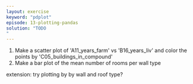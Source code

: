 ```yaml
---
layout: exercise
keyword: "pdplot"
episode: 13-plotting-pandas
solution: "TODO
"
---
```


1. Make a scatter plot of 'A11_years_farm' vs 'B16_years_liv' and color the points by 'C05_buildings_in_compound'
2. Make a bar plot of the mean number of rooms per wall type

extension: try plotting by by wall and roof type?
